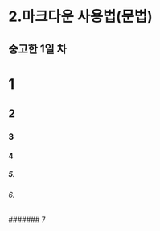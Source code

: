 2.마크다운 사용법(문법)
=======
숭고한 1일 차
---
# 1
##  2
###     3
####      4
#####         5.
######          6.
#######           7

